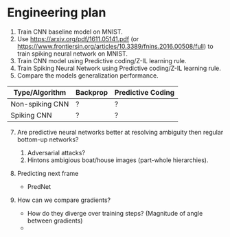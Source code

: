 # Engineering plan

1. Train CNN baseline model on MNIST.
2. Use https://arxiv.org/pdf/1611.05141.pdf (or https://www.frontiersin.org/articles/10.3389/fnins.2016.00508/full) to train spiking neural network on MNIST.
3. Train CNN model using Predictive coding/Z-IL learning rule.
4. Train Spiking Neural Network using Predictive coding/Z-IL learning rule.
5. Compare the models generalization performance.

| Type/Algorithm  | Backprop | Predictive Coding |
| --------------- | -------- | ----------------- |
| Non-spiking CNN | ?        | ?                 |
| Spiking CNN     | ?        | ?                 |

7. Are predictive neural networks better at resolving ambiguity then regular bottom-up networks?

   1. Adversarial attacks?
   1. Hintons ambigious boat/house images (part-whole hierarchies).

8. Predicting next frame

   - PredNet

9. How can we compare gradients?
   - How do they diverge over training steps? (Magnitude of angle between gradients)
   -
